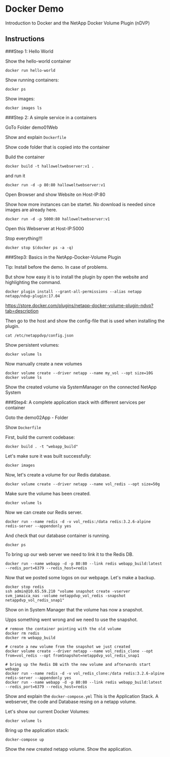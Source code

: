 # Docker Demo
Introduction to Docker  and the NetApp Docker Volume Plugin (nDVP)

## Instructions
###Step 1: Hello World

Show the hello-world container
```
docker run hello-world
```

Show running containers:
```
docker ps
```

Show images:
```
docker images ls
```


###Step 2: A simple service in a containers

GoTo Folder demo01Web

Show and explain ```Dockerfile```

Show code folder that is copied into the container

Build the container
```
docker build -t halloweltwebserver:v1 .
```
and run it
```
docker run -d -p 80:80 halloweltwebserver:v1
```

Open Browser and show Website on Host-IP:80

Show how more instances can be startet. No download is needed since images are already here.

```
docker run -d -p 5000:80 halloweltwebserver:v1
```
Open this Webserver at Host-IP:5000

Stop everything!!!  
```
docker stop $(docker ps -a -q)
```


###Step3: Basics in the NetApp-Docker-Volume Plugin

Tip: Install before the demo. In case of problems.

But show how easy it is to install the plugin by open the website and highlighting the command.

```
docker plugin install --grant-all-permissions --alias netapp netapp/ndvp-plugin:17.04
```

https://store.docker.com/plugins/netapp-docker-volume-plugin-ndvp?tab=description

Then go to the host and show the config-file that is used when installing the plugin.

```
cat /etc/netappdvp/config.json
```

Show persistent volumes:
```
docker volume ls
```

Now manually create a new volumes
```
docker volume create --driver netapp --name my_vol --opt size=10G
docker volume ls
```

Show the created volume via SystemManager on the connected NetApp System


###Step4: A complete application stack with different services per container

Goto the demo02App - Folder

Show ```Dockerfile```

First, build the current codebase:
```
docker build . -t "webapp_build"
```

Let's make sure it was built successfully:
```
docker images
```

Now, let's create a volume for our Redis database. 
```
docker volume create --driver netapp --name vol_redis --opt size=50g
```
Make sure the volume has been created. 
```
docker volume ls
```
Now we can create our Redis server. 
```
docker run --name redis -d -v vol_redis:/data redis:3.2.6-alpine redis-server --appendonly yes
```
And check that our database container is running.
```
docker ps
```
To bring up our web server we need to link it to the Redis DB. 
```
docker run --name webapp -d -p 80:80 --link redis webapp_build:latest --redis_port=6379 --redis_host=redis
```

Now that we posted some logos on our webpage. Let's make a backup. 
```
docker stop redis
ssh admin@10.65.59.210 "volume snapshot create -vserver svm_jamaica_nas -volume netappdvp_vol_redis -snapshot netappdvp_vol_redis_snap1"
```
Show on in System Manager that the volume has now a snapshot. 

Upps something went wrong and we need to use the snapshot.
```
# remove the container pointing with the old volume
docker rm redis
docker rm webapp_build

# create a new volume from the snapshot we just created
docker volume create --driver netapp --name vol_redis_clone --opt from=vol_redis --opt fromSnapshot=netappdvp_vol_redis_snap1

# bring up the Redis DB with the new volume and afterwards start webapp
docker run --name redis -d -v vol_redis_clone:/data redis:3.2.6-alpine redis-server --appendonly yes
docker run --name webapp -d -p 80:80 --link redis webapp_build:latest --redis_port=6379 --redis_host=redis
```

Show and explain the ```docker-compose.yml```
This is the Application Stack. A webserver, the code and Database resing on a netapp volume.

Let's show our current Docker Volumes:
```
docker volume ls
```

Bring up the application stack:
```
docker-compose up
```

Show the new created netapp volume.
Show the application.
